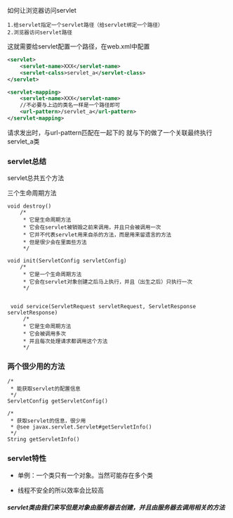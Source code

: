 如何让浏览器访问servlet

    1.给servlet指定一个servlet路径（给servlet绑定一个路径）
    2.浏览器访问servlet路径
    
这就需要给servlet配置一个路径，在web.xml中配置
```xml
<servlet>
    <servlet-name>XXX</servlet-name>
    <servlet-calss>servlet_a</servlet-class>
</servlet>

<servlet-mapping>
    <servlet-name>XXX</servlet-name>
    //不必要与上边的类名一样是一个路径即可
    <url-pattern>/servlet_a</url-pattern>
</servlet-mapping>
```
请求发出时，与url-pattern匹配在一起<servlet>下的 <servlet-name>就与<servlet-mapping>下的<servlet-name>做了一个关联最终执行servlet_a类

### servlet总结

servlet总共五个方法

三个生命周期方法

	void destroy()
        /*
    	 * 它是生命周期方法
    	 * 它会在servlet被销毁之前来调用，并且只会被调用一次
    	 * 它并不代表servlet用来自杀的方法，而是用来留遗言的方法
    	 * 但是很少会在里面些方法
    	 */
    
	void init(ServletConfig servletConfig)
    	/*
    	 * 它是一个生命周期方法
    	 * 它会在servlet对象创建之后马上执行，并且（出生之后）只执行一次
    	 */

	
	 void service(ServletRequest servletRequest, ServletResponse servletResponse)
    	 /*
    	 * 它是生命周期方法
    	 * 它会被调用多次
    	 * 并且每次处理请求都调用这个方法
    	 */


### 两个很少用的方法

    /*
     * 能获取servlet的配置信息
     */
    ServletConfig getServletConfig()
    
    /*
     * 获取servlet的信息，很少用
     * @see javax.servlet.Servlet#getServletInfo()
     */
    String getServletInfo()

	
### servlet特性
- 单例：一个类只有一个对象。当然可能存在多个类
    
-  线程不安全的所以效率会比较高
	

##### servlet类由我们来写但是对象由服务器去创建，并且由服务器去调用相关的方法			